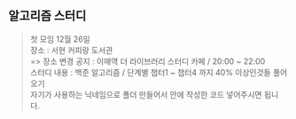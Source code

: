 ## 알고리즘 스터디 
> 첫 모임 12월 26일 <br>
> 장소 : 서현 커피랑 도서관 <br>
=> 장소 변경 공지 : 이매역 더 라이브러리 스터디 카페 / 20:00 ~ 22:00 <br>
> 스터디 내용 : 백준 알고리즘 / 단계별 챕터1 ~ 챕터4 까지 40% 이상인것들 풀어오기 <br>
> 자기가 사용하는 닉네임으로 폴더 만들어서 안에 작성한 코드 넣어주시면 됩니다.
